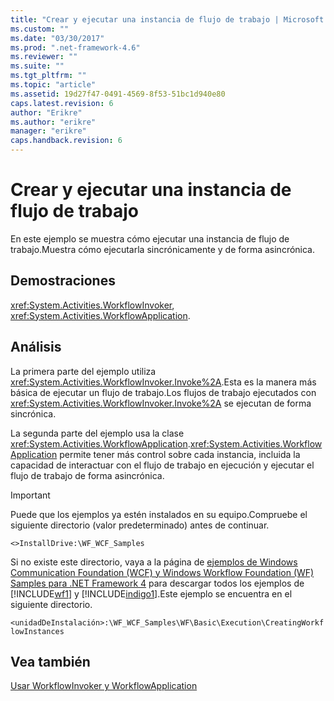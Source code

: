 ```yaml
---
title: "Crear y ejecutar una instancia de flujo de trabajo | Microsoft Docs"
ms.custom: ""
ms.date: "03/30/2017"
ms.prod: ".net-framework-4.6"
ms.reviewer: ""
ms.suite: ""
ms.tgt_pltfrm: ""
ms.topic: "article"
ms.assetid: 19d27f47-0491-4569-8f53-51bc1d940e80
caps.latest.revision: 6
author: "Erikre"
ms.author: "erikre"
manager: "erikre"
caps.handback.revision: 6
---
```

# Crear y ejecutar una instancia de flujo de trabajo
En este ejemplo se muestra cómo ejecutar una instancia de flujo de trabajo.Muestra cómo ejecutarla sincrónicamente y de forma asincrónica.  
  
## Demostraciones  
 <xref:System.Activities.WorkflowInvoker>, <xref:System.Activities.WorkflowApplication>.  
  
## Análisis  
 La primera parte del ejemplo utiliza <xref:System.Activities.WorkflowInvoker.Invoke%2A>.Esta es la manera más básica de ejecutar un flujo de trabajo.Los flujos de trabajo ejecutados con <xref:System.Activities.WorkflowInvoker.Invoke%2A> se ejecutan de forma sincrónica.  
  
 La segunda parte del ejemplo usa la clase <xref:System.Activities.WorkflowApplication>.<xref:System.Activities.WorkflowApplication> permite tener más control sobre cada instancia, incluida la capacidad de interactuar con el flujo de trabajo en ejecución y ejecutar el flujo de trabajo de forma asincrónica.  
  
> [!IMPORTANT]
>  Puede que los ejemplos ya estén instalados en su equipo.Compruebe el siguiente directorio \(valor predeterminado\) antes de continuar.  
>   
>  `<>InstallDrive:\WF_WCF_Samples`  
>   
>  Si no existe este directorio, vaya a la página de [ejemplos de Windows Communication Foundation \(WCF\) y Windows Workflow Foundation \(WF\) Samples para .NET Framework 4](http://go.microsoft.com/fwlink/?LinkId=150780) para descargar todos los ejemplos de [!INCLUDE[wf1](../../../../includes/wf1-md.md)] y [!INCLUDE[indigo1](../../../../includes/indigo1-md.md)].Este ejemplo se encuentra en el siguiente directorio.  
>   
>  `<unidadDeInstalación>:\WF_WCF_Samples\WF\Basic\Execution\CreatingWorkflowInstances`  
  
## Vea también  
 [Usar WorkflowInvoker y WorkflowApplication](../../../../docs/framework/windows-workflow-foundation//using-workflowinvoker-and-workflowapplication.md)